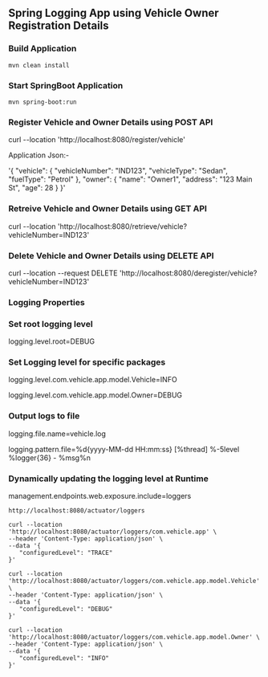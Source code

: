 ## Spring Logging App using Vehicle Owner Registration Details

### Build Application
```
mvn clean install
```

### Start SpringBoot Application
```
mvn spring-boot:run
```

### Register Vehicle and Owner Details using POST API

curl --location 'http://localhost:8080/register/vehicle'

Application Json:-

'{
    "vehicle": {
    "vehicleNumber": "IND123",
    "vehicleType": "Sedan",
    "fuelType": "Petrol"
    },
    "owner": {
    "name": "Owner1",
    "address": "123 Main St",
    "age": 28
    }
}'

### Retreive Vehicle and Owner Details using GET API

curl --location 'http://localhost:8080/retrieve/vehicle?vehicleNumber=IND123'

### Delete Vehicle and Owner Details using DELETE API

curl --location --request DELETE 'http://localhost:8080/deregister/vehicle?vehicleNumber=IND123'

### Logging Properties

### Set root logging level
logging.level.root=DEBUG

### Set Logging level for specific packages
logging.level.com.vehicle.app.model.Vehicle=INFO

logging.level.com.vehicle.app.model.Owner=DEBUG

### Output logs to file
logging.file.name=vehicle.log

logging.pattern.file=%d{yyyy-MM-dd HH:mm:ss} [%thread] %-5level %logger{36} - %msg%n

### Dynamically updating the logging level at Runtime
management.endpoints.web.exposure.include=loggers

```
http://localhost:8080/actuator/loggers
```
```
curl --location 'http://localhost:8080/actuator/loggers/com.vehicle.app' \
--header 'Content-Type: application/json' \
--data '{
   "configuredLevel": "TRACE"
}'
```
```
curl --location 'http://localhost:8080/actuator/loggers/com.vehicle.app.model.Vehicle' \
--header 'Content-Type: application/json' \
--data '{
   "configuredLevel": "DEBUG"
}'
```
```
curl --location 'http://localhost:8080/actuator/loggers/com.vehicle.app.model.Owner' \
--header 'Content-Type: application/json' \
--data '{
   "configuredLevel": "INFO"
}'
```
